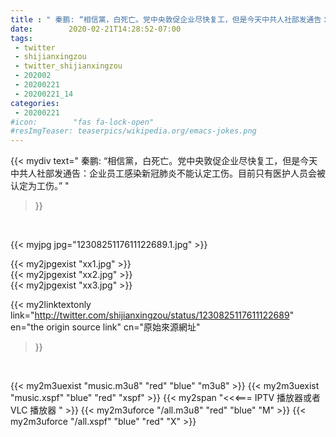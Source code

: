 ```yaml
---
title : " 秦鹏: “相信黨，白死亡。党中央敦促企业尽快复工，但是今天中共人社部发通告：企业员工感染新冠肺炎不能认定工伤。目前只有医护人员会被认定为工伤。”  "
date:        2020-02-21T14:28:52-07:00
tags:
 - twitter
 - shijianxingzou
 - twitter_shijianxingzou
 - 202002
 - 20200221
 - 20200221_14
categories:
 - 20200221
#icon:        "fas fa-lock-open"
#resImgTeaser: teaserpics/wikipedia.org/emacs-jokes.png
---
```


{{< mydiv text=" 秦鹏: “相信黨，白死亡。党中央敦促企业尽快复工，但是今天中共人社部发通告：企业员工感染新冠肺炎不能认定工伤。目前只有医护人员会被认定为工伤。”  "
>}}
<br>


 {{< myjpg jpg="1230825117611122689.1.jpg" >}}<br> 

{{< my2jpgexist "xx1.jpg" >}}<br>
{{< my2jpgexist "xx2.jpg" >}}<br>
{{< my2jpgexist "xx3.jpg" >}}<br>


{{< my2linktextonly link="http://twitter.com/shijianxingzou/status/1230825117611122689"
en="the origin source link" cn="原始來源網址"
>}}


<br>

{{< my2m3uexist "music.m3u8" "red"  "blue" "m3u8" >}} {{< my2m3uexist "music.xspf" "blue" "red"  "xspf" >}} {{< my2span "<<<=== IPTV 播放器或者 VLC 播放器 " >}} {{< my2m3uforce "/all.m3u8" "red"  "blue" "M" >}} {{< my2m3uforce "/all.xspf" "blue" "red"  "X" >}} 
